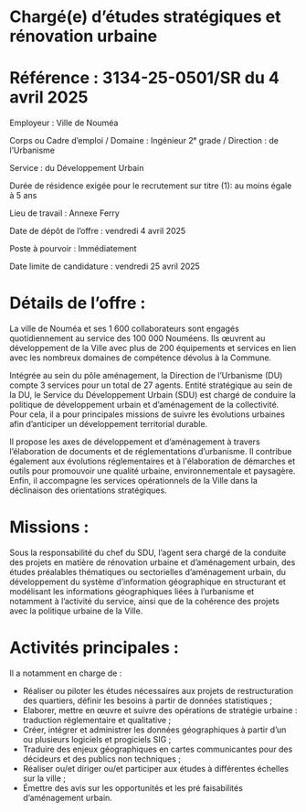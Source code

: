 # Chargé(e) d’études stratégiques et rénovation urbaine

# Référence : 3134-25-0501/SR du 4 avril 2025

Employeur : Ville de Nouméa

Corps ou Cadre d’emploi / Domaine : Ingénieur 2ᵉ grade / Direction : de l’Urbanisme

Service : du Développement Urbain

Durée de résidence exigée pour le recrutement sur titre (1): au moins égale à 5 ans

Lieu de travail : Annexe Ferry

Date de dépôt de l’offre : vendredi 4 avril 2025

Poste à pourvoir : Immédiatement

Date limite de candidature : vendredi 25 avril 2025

# Détails de l’offre :

La ville de Nouméa et ses 1 600 collaborateurs sont engagés quotidiennement au service des 100 000 Nouméens. Ils œuvrent au développement de la Ville avec plus de 200 équipements et services en lien avec les nombreux domaines de compétence dévolus à la Commune.

Intégrée au sein du pôle aménagement, la Direction de l’Urbanisme (DU) compte 3 services pour un total de 27 agents. Entité stratégique au sein de la DU, le Service du Développement Urbain (SDU) est chargé de conduire la politique de développement urbain et d’aménagement de la collectivité. Pour cela, il a pour principales missions de suivre les évolutions urbaines afin d’anticiper un développement territorial durable.

Il propose les axes de développement et d’aménagement à travers l’élaboration de documents et de réglementations d’urbanisme. Il contribue également aux évolutions réglementaires et à l'élaboration de démarches et outils pour promouvoir une qualité urbaine, environnementale et paysagère. Enfin, il accompagne les services opérationnels de la Ville dans la déclinaison des orientations stratégiques.

# Missions :

Sous la responsabilité du chef du SDU, l’agent sera chargé de la conduite des projets en matière de rénovation urbaine et d’aménagement urbain, des études préalables thématiques ou sectorielles d’aménagement urbain, du développement du système d’information géographique en structurant et modélisant les informations géographiques liées à l’urbanisme et notamment à l’activité du service, ainsi que de la cohérence des projets avec la politique urbaine de la Ville.

# Activités principales :

Il a notamment en charge de :

- Réaliser ou piloter les études nécessaires aux projets de restructuration des quartiers, définir les besoins à partir de données statistiques ;
- Elaborer, mettre en œuvre et suivre des opérations de stratégie urbaine : traduction réglementaire et qualitative ;
- Créer, intégrer et administrer les données géographiques à partir d’un ou plusieurs logiciels et progiciels SIG ;
- Traduire des enjeux géographiques en cartes communicantes pour des décideurs et des publics non techniques ;
- Réaliser ou/et diriger ou/et participer aux études à différentes échelles sur la ville ;
- Émettre des avis sur les opportunités et les pré faisabilités d’aménagement urbain.